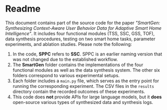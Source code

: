 # Readme

This document contains part of the source code for the paper *"SmartGen: Synthesizing Context-Aware User Behavior Data for Adaptive Smart Home Intelligence"*. It includes four functional modules (TSS, SSC, GSS, TOF), data synthesis procedures, testing on two smart home tasks, parameter experiments, and ablation studies. Please note the following:

1. In the code, **SPPC** refers to **SSC**. SPPC is an earlier naming version that was not changed due to the established workflow.
2. The **SmartGen** folder contains the implementations of the four functional modules as well as the data synthesis system. The other six folders correspond to various experimental setups.
3. Each folder includes a `main.py` file, which serves as the entry point for running the corresponding experiment. The CSV files in the `results` directory contain the recorded outcomes of these experiments.
4. This code does **not** provide APIs for large language models, but it **does** open-source various types of synthesized data and synthesis logs.